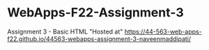 # WebApps-F22-Assignment-3
Assignment 3 - Basic HTML
"Hosted at"  https://44-563-web-apps-f22.github.io/44563-webapps-assignment-3-naveenmaddipati/